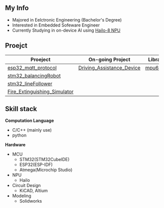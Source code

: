 ## My Info
- Majored in Eelctronic Engineering (Bachelor's Degree)  
- Interested in Embedded Sofeware Engineer
- Currently Studying in on-device AI using [Hailo-8 NPU](https://github.com/hailo-ai)

## Proejct

|Proeject|On-going Project|Library|
|-----|-----|------|
|[esp32_mqtt_protocol](https://github.com/JwAhn0830/esp32_mqttProtocol)|[Driving_Assistance_Device](https://github.com/JwAhn0830/Driving_Assistance_Device)|[mpu6050](https://github.com/JwAhn0830/mpu6050)|
|[stm32_balancingRobot](https://github.com/JwAhn0830/stm32_balancingRobot)|||
|[stm32_lineFollower](https://github.com/JwAhn0830/stm32_lineFollower)|||
|[Fire_Extinguishing_Simulator](https://github.com/JwAhn0830/Fire_Extinguishing_Simulator)|||


## Skill stack


**Computation Language**  
- C/C++ (mainly use) 
- python
  
**Hardware**
- MCU
   - STM32(STM32CubeIDE)
   - ESP32(ESP-IDF)
   - Atmega(Microchip Studio)
- NPU
   - Hailo
- Circuit Design
  - KiCAD, Altium
- Modeling
  - Solidworks 


<!--
**JwAhn0830/JwAhn0830** is a ✨ _special_ ✨ repository because its `README.md` (this file) appears on your GitHub profile.

Here are some ideas to get you started:

- 🔭 I’m currently working on ...
- 🌱 I’m currently learning ...
- 👯 I’m looking to collaborate on ...
- 🤔 I’m looking for help with ...
- 💬 Ask me about ...
- 📫 How to reach me: ...
- 😄 Pronouns: ...
- ⚡ Fun fact: ...
-->
